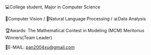 💻College student, Major in Computer Science<br>

👀Computer Vision / 💬Natural Language Processing / 📊Data Analysis <br>

🏆Awards: The Mathematical Contest in Modeling (MCM) Meritorius Winners(Team Leader) <br>

📧E-MAIL: pan2004xu@gmail.com
